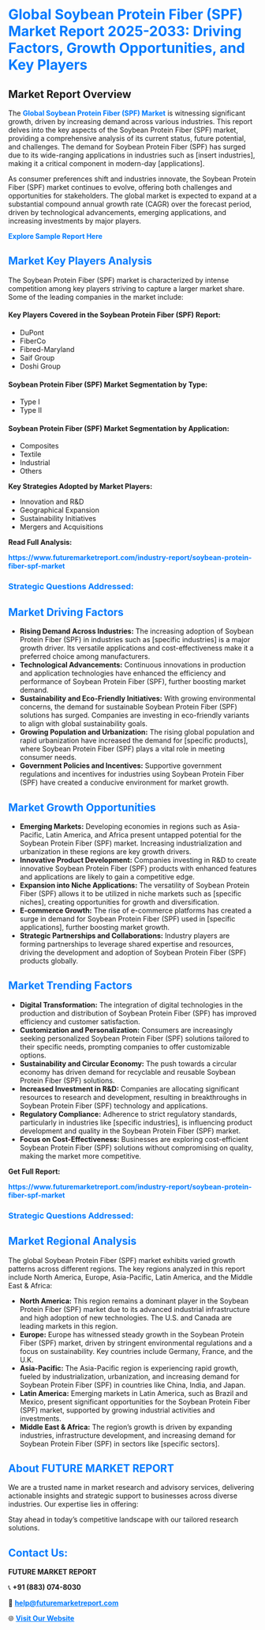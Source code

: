<h1 style="color: #007BFF;">Global Soybean Protein Fiber (SPF) Market Report 2025-2033: Driving Factors, Growth Opportunities, and Key Players</h1>

<section id="overview">
<h2>Market Report Overview</h2>
<p>The <a href="https://www.futuremarketreport.com/industry-report/soybean-protein-fiber-spf-market" style="color: #007BFF; text-decoration: none;"><strong>Global Soybean Protein Fiber (SPF) Market</strong></a> is witnessing significant growth, driven by increasing demand across various industries. This report delves into the key aspects of the Soybean Protein Fiber (SPF) market, providing a comprehensive analysis of its current status, future potential, and challenges. The demand for Soybean Protein Fiber (SPF) has surged due to its wide-ranging applications in industries such as [insert industries], making it a critical component in modern-day [applications].</p>
<p>As consumer preferences shift and industries innovate, the Soybean Protein Fiber (SPF) market continues to evolve, offering both challenges and opportunities for stakeholders. The global market is expected to expand at a substantial compound annual growth rate (CAGR) over the forecast period, driven by technological advancements, emerging applications, and increasing investments by major players.</p>
</section>

<section id="overview">
<p><a href="https://www.futuremarketreport.com/request-sample/reportId=92008" style="color: #007BFF; text-decoration: none;"><strong>Explore Sample Report Here</strong></a></p>
</section>

<section id="key-players">
<h2 style="color: #007BFF;">Market Key Players Analysis</h2>
<p>The Soybean Protein Fiber (SPF) market is characterized by intense competition among key players striving to capture a larger market share. Some of the leading companies in the market include:</p>
<h4>Key Players Covered in the Soybean Protein Fiber (SPF) Report:</h4>
<ul><li>DuPont</li><li>FiberCo</li><li>Fibred-Maryland</li><li>Saif Group</li><li>Doshi Group</li></ul>
<h4>Soybean Protein Fiber (SPF) Market Segmentation by Type:</h4>
<ul><li>Type I</li><li>Type II</li></ul>

<h4>Soybean Protein Fiber (SPF) Market Segmentation by Application:</h4>
<ul><li>Composites</li><li>Textile</li><li>Industrial</li><li>Others</li></ul>
<p><strong>Key Strategies Adopted by Market Players:</strong></p>
<ul>
<li>Innovation and R&D</li>
<li>Geographical Expansion</li>
<li>Sustainability Initiatives</li>
<li>Mergers and Acquisitions</li>
</ul>
</section>

<section>
<p><strong>Read Full Analysis: </strong></p><a href="https://www.futuremarketreport.com/industry-report/soybean-protein-fiber-spf-market" style="color: #007BFF; text-decoration: none;"><strong>https://www.futuremarketreport.com/industry-report/soybean-protein-fiber-spf-market</strong></a>
<h3 style="color: #007BFF;">Strategic Questions Addressed:</h3>
</section>

<section id="driving-factors">
<h2 style="color: #007BFF;">Market Driving Factors</h2>
<ul>
<li><strong>Rising Demand Across Industries:</strong> The increasing adoption of Soybean Protein Fiber (SPF) in industries such as [specific industries] is a major growth driver. Its versatile applications and cost-effectiveness make it a preferred choice among manufacturers.</li>
<li><strong>Technological Advancements:</strong> Continuous innovations in production and application technologies have enhanced the efficiency and performance of Soybean Protein Fiber (SPF), further boosting market demand.</li>
<li><strong>Sustainability and Eco-Friendly Initiatives:</strong> With growing environmental concerns, the demand for sustainable Soybean Protein Fiber (SPF) solutions has surged. Companies are investing in eco-friendly variants to align with global sustainability goals.</li>
<li><strong>Growing Population and Urbanization:</strong> The rising global population and rapid urbanization have increased the demand for [specific products], where Soybean Protein Fiber (SPF) plays a vital role in meeting consumer needs.</li>
<li><strong>Government Policies and Incentives:</strong> Supportive government regulations and incentives for industries using Soybean Protein Fiber (SPF) have created a conducive environment for market growth.</li>
</ul>
</section>

<section id="growth-opportunities">
<h2 style="color: #007BFF;">Market Growth Opportunities</h2>
<ul>
<li><strong>Emerging Markets:</strong> Developing economies in regions such as Asia-Pacific, Latin America, and Africa present untapped potential for the Soybean Protein Fiber (SPF) market. Increasing industrialization and urbanization in these regions are key growth drivers.</li>
<li><strong>Innovative Product Development:</strong> Companies investing in R&D to create innovative Soybean Protein Fiber (SPF) products with enhanced features and applications are likely to gain a competitive edge.</li>
<li><strong>Expansion into Niche Applications:</strong> The versatility of Soybean Protein Fiber (SPF) allows it to be utilized in niche markets such as [specific niches], creating opportunities for growth and diversification.</li>
<li><strong>E-commerce Growth:</strong> The rise of e-commerce platforms has created a surge in demand for Soybean Protein Fiber (SPF) used in [specific applications], further boosting market growth.</li>
<li><strong>Strategic Partnerships and Collaborations:</strong> Industry players are forming partnerships to leverage shared expertise and resources, driving the development and adoption of Soybean Protein Fiber (SPF) products globally.</li>
</ul>
</section>

<section id="trending-factors">
<h2 style="color: #007BFF;">Market Trending Factors</h2>
<ul>
<li><strong>Digital Transformation:</strong> The integration of digital technologies in the production and distribution of Soybean Protein Fiber (SPF) has improved efficiency and customer satisfaction.</li>
<li><strong>Customization and Personalization:</strong> Consumers are increasingly seeking personalized Soybean Protein Fiber (SPF) solutions tailored to their specific needs, prompting companies to offer customizable options.</li>
<li><strong>Sustainability and Circular Economy:</strong> The push towards a circular economy has driven demand for recyclable and reusable Soybean Protein Fiber (SPF) solutions.</li>
<li><strong>Increased Investment in R&D:</strong> Companies are allocating significant resources to research and development, resulting in breakthroughs in Soybean Protein Fiber (SPF) technology and applications.</li>
<li><strong>Regulatory Compliance:</strong> Adherence to strict regulatory standards, particularly in industries like [specific industries], is influencing product development and quality in the Soybean Protein Fiber (SPF) market.</li>
<li><strong>Focus on Cost-Effectiveness:</strong> Businesses are exploring cost-efficient Soybean Protein Fiber (SPF) solutions without compromising on quality, making the market more competitive.</li>
</ul>
</section>

<section>
<p><strong>Get Full Report: </strong></p><a href="https://www.futuremarketreport.com/industry-report/soybean-protein-fiber-spf-market" style="color: #007BFF; text-decoration: none;"><strong>https://www.futuremarketreport.com/industry-report/soybean-protein-fiber-spf-market</strong></a>
<h3 style="color: #007BFF;">Strategic Questions Addressed:</h3>
</section>


<section id="regional-analysis">
<h2 style="color: #007BFF;">Market Regional Analysis</h2>
<p>The global Soybean Protein Fiber (SPF) market exhibits varied growth patterns across different regions. The key regions analyzed in this report include North America, Europe, Asia-Pacific, Latin America, and the Middle East & Africa:</p>
<ul>
<li><strong>North America:</strong> This region remains a dominant player in the Soybean Protein Fiber (SPF) market due to its advanced industrial infrastructure and high adoption of new technologies. The U.S. and Canada are leading markets in this region.</li>
<li><strong>Europe:</strong> Europe has witnessed steady growth in the Soybean Protein Fiber (SPF) market, driven by stringent environmental regulations and a focus on sustainability. Key countries include Germany, France, and the U.K.</li>
<li><strong>Asia-Pacific:</strong> The Asia-Pacific region is experiencing rapid growth, fueled by industrialization, urbanization, and increasing demand for Soybean Protein Fiber (SPF) in countries like China, India, and Japan.</li>
<li><strong>Latin America:</strong> Emerging markets in Latin America, such as Brazil and Mexico, present significant opportunities for the Soybean Protein Fiber (SPF) market, supported by growing industrial activities and investments.</li>
<li><strong>Middle East & Africa:</strong> The region’s growth is driven by expanding industries, infrastructure development, and increasing demand for Soybean Protein Fiber (SPF) in sectors like [specific sectors].</li>
</ul>
</section>

<footer>
<h2 style="color: #007BFF;">About FUTURE MARKET REPORT</h2>
<p>We are a trusted name in market research and advisory services, delivering actionable insights and strategic support to businesses across diverse industries. Our expertise lies in offering:</p>

<p>Stay ahead in today’s competitive landscape with our tailored research solutions.</p>

<h2 style="color: #007BFF;">Contact Us:</h2>
<p><strong>FUTURE MARKET REPORT</strong></p>
<p>📞 <strong>+91 (883) 074-8030</strong></p>
<p>📧 <strong><a href="mailto:help@futuremarketreport.com" style="color: #007BFF;">help@futuremarketreport.com</a></strong></p>
<p>🌐 <strong><a href="https://www.futuremarketreport.com/" style="color: #007BFF;">Visit Our Website</a></strong></p>
</footer>